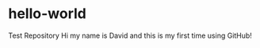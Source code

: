 hello-world
===========

Test Repository
Hi my name is David and this is my first time using GitHub!
